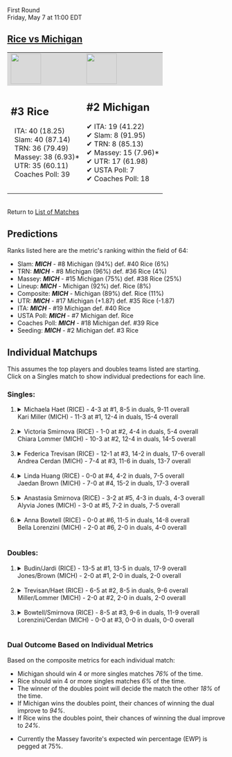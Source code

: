 First Round  
Friday, May 7 at 11:00 EDT
## [Rice vs Michigan](https://www.ncaa.com/game/5833657) 

<table><tr style="background-color: #d9d9d9 !important"><td><img src="https://www.ncaa.com/sites/default/files/images/logos/schools/r/rice.70.png" width="70" height="70" /></td><td><img src="https://www.ncaa.com/sites/default/files/images/logos/schools/m/michigan.70.png" width="70" height="70" /></td></tr><tr>
<td>  

<h2>#3 Rice</h2>  
&nbsp; ITA: 40 (18.25)<br>  
&nbsp; Slam: 40 (87.14)<br>  
&nbsp; TRN: 36 (79.49)<br>  
&nbsp; Massey: 38 (6.93)*<br>  
&nbsp; UTR: 35 (60.11)<br>  
&nbsp; Coaches Poll: 39<br>  
<br>  

</td>
<td>  

<h2>#2 Michigan</h2>  
&#10004; ITA: 19 (41.22)<br>  
&#10004; Slam: 8 (91.95)<br>  
&#10004; TRN: 8 (85.13)<br>  
&#10004; Massey: 15 (7.96)*<br>  
&#10004; UTR: 17 (61.98)<br>  
&#10004; USTA Poll: 7<br>  
&#10004; Coaches Poll: 18<br>  
<br>  

</td>
</tr></table>  


<br>Return to [List of Matches](../index.md)  

## Predictions  

Ranks listed here are the metric's ranking within the field of 64:  
- Slam: ***MICH*** - #8 Michigan (94%) def. #40 Rice (6%)  
- TRN: ***MICH*** - #8 Michigan (96%) def. #36 Rice (4%)  
- Massey: ***MICH*** - #15 Michigan (75%) def. #38 Rice (25%)  
- Lineup: ***MICH*** - Michigan (92%) def. Rice (8%)  
- Composite: ***MICH*** - Michigan (89%) def. Rice (11%)  
- UTR: ***MICH*** - #17 Michigan (+1.87) def. #35 Rice (-1.87)  
- ITA: ***MICH*** - #19 Michigan def. #40 Rice  
- USTA Poll: ***MICH*** - #7 Michigan def. Rice  
- Coaches Poll: ***MICH*** - #18 Michigan def. #39 Rice  
- Seeding: ***MICH*** - #2 Michigan def. #3 Rice  

## Individual Matchups  
This assumes the top players and doubles teams listed are starting.  
Click on a Singles match to show individual predections for each line.  

### Singles:  

<ol>
<li><details>
<summary markdown="span">Michaela Haet (RICE) - 4-3 at #1, 8-5 in duals, 9-11 overall<br>Kari Miller (MICH) - 11-3 at #1, 12-4 in duals, 15-4 overall</summary>
<h4>Predictions</h4><ul>
<li>Slam: <b><i>MICH</i></b> - Miller (94%) def. Haet (6%)</li>  
<li>TRN: <b><i>MICH</i></b> - Miller (94%) def. Haet (6%)</li>  
<li>Massey: <b><i>MICH</i></b> - Miller (75%) def. Haet (25%)*</li>  
<li>UTR: <b><i>MICH</i></b> - Miller (91%) def. Haet (9%)</li>  
<li>Composite: <b><i>MICH</i></b> - Miller (89%) def. Haet (11%)</li>  
<li>ITA: <b><i>MICH</i></b> - Miller (10.66) def. Haet (0.00)</li>  
</ul>
</details>&nbsp;</li>
<li><details>
<summary markdown="span">Victoria Smirnova (RICE) - 1-0 at #2, 4-4 in duals, 5-4 overall<br>Chiara Lommer (MICH) - 10-3 at #2, 12-4 in duals, 14-5 overall</summary>
<h4>Predictions</h4><ul>
<li>Slam: <b><i>MICH</i></b> - Lommer (74%) def. Smirnova (26%)</li>  
<li>TRN: <b><i>MICH</i></b> - Lommer (74%) def. Smirnova (26%)</li>  
<li>Massey: <b><i>MICH</i></b> - Lommer (75%) def. Smirnova (25%)*</li>  
<li>UTR: <b><i>MICH</i></b> - Lommer (79%) def. Smirnova (21%)</li>  
<li>Composite: <b><i>MICH</i></b> - Lommer (75%) def. Smirnova (25%)</li>  
<li>ITA: <b><i>RICE</i></b> - Smirnova (2.76) def. Lommer (2.49)</li>  
</ul>
</details>&nbsp;</li>
<li><details>
<summary markdown="span">Federica Trevisan (RICE) - 12-1 at #3, 14-2 in duals, 17-6 overall<br>Andrea Cerdan (MICH) - 7-4 at #3, 11-6 in duals, 13-7 overall</summary>
<h4>Predictions</h4><ul>
<li>Slam: <b><i>MICH</i></b> - Cerdan (66%) def. Trevisan (34%)</li>  
<li>TRN: <b><i>RICE</i></b> - Trevisan (52%) def. Cerdan (48%)</li>  
<li>Massey: <b><i>MICH</i></b> - Cerdan (75%) def. Trevisan (25%)*</li>  
<li>UTR: <b><i>MICH</i></b> - Cerdan (76%) def. Trevisan (24%)</li>  
<li>Composite: <b><i>MICH</i></b> - Cerdan (66%) def. Trevisan (34%)</li>  
<li>ITA: <b><i>RICE</i></b> - Trevisan (6.30) def. Cerdan (1.79)</li>  
</ul>
</details>&nbsp;</li>
<li><details>
<summary markdown="span">Linda Huang (RICE) - 0-0 at #4, 4-2 in duals, 7-5 overall<br>Jaedan Brown (MICH) - 7-0 at #4, 15-2 in duals, 17-3 overall</summary>
<h4>Predictions</h4><ul>
<li>Slam: <b><i>MICH</i></b> - Brown (56%) def. Huang (44%)</li>  
<li>TRN: <b><i>MICH</i></b> - Brown (54%) def. Huang (46%)</li>  
<li>Massey: <b><i>MICH</i></b> - Brown (75%) def. Huang (25%)*</li>  
<li>UTR: <b><i>MICH</i></b> - Brown (66%) def. Huang (34%)</li>  
<li>Composite: <b><i>MICH</i></b> - Brown (62%) def. Huang (38%)</li>  
<li>ITA: <b><i>RICE</i></b> - Huang (5.83) def. Brown (2.65)</li>  
</ul>
</details>&nbsp;</li>
<li><details>
<summary markdown="span">Anastasia Smirnova (RICE) - 3-2 at #5, 4-3 in duals, 4-3 overall<br>Alyvia Jones (MICH) - 3-0 at #5, 7-2 in duals, 7-5 overall</summary>
<h4>Predictions</h4><ul>
<li>Slam: <b><i>MICH</i></b> - Jones (78%) def. Smirnova (22%)</li>  
<li>TRN: <b><i>MICH</i></b> - Jones (69%) def. Smirnova (31%)</li>  
<li>Massey: <b><i>MICH</i></b> - Jones (75%) def. Smirnova (25%)*</li>  
<li>UTR: <b><i>MICH</i></b> - Jones (72%) def. Smirnova (28%)</li>  
<li>Composite: <b><i>MICH</i></b> - Jones (73%) def. Smirnova (27%)</li>  
<li>ITA: <b><i>MICH</i></b> - Jones (2.08) def. Smirnova (1.55)</li>  
</ul>
</details>&nbsp;</li>
<li><details>
<summary markdown="span">Anna Bowtell (RICE) - 0-0 at #6, 11-5 in duals, 14-8 overall<br>Bella Lorenzini (MICH) - 2-0 at #6, 2-0 in duals, 4-0 overall</summary>
<h4>Predictions</h4><ul>
<li>Slam: <b><i>MICH</i></b> - Lorenzini (59%) def. Bowtell (41%)</li>  
<li>TRN: <b><i>MICH</i></b> - Lorenzini (52%) def. Bowtell (48%)</li>  
<li>Massey: <b><i>MICH</i></b> - Lorenzini (75%) def. Bowtell (25%)*</li>  
<li>UTR: <b><i>RICE</i></b> - Bowtell (61%) def. Lorenzini (39%)</li>  
<li>Composite: <b><i>MICH</i></b> - Lorenzini (56%) def. Bowtell (44%)</li>  
<li>ITA: <b><i>MICH</i></b> - Lorenzini (2.86) def. Bowtell (1.88)</li>  
</ul>
</details>&nbsp;</li>
</ol>

### Doubles:  

<ol>
<li><details>
<summary markdown="span">Budin/Jardi (RICE) - 13-5 at #1, 13-5 in duals, 17-9 overall<br>Jones/Brown (MICH) - 2-0 at #1, 2-0 in duals, 2-0 overall</summary>
<br>Sorry, we don't have any metrics for this match
</details>&nbsp;</li>
<li><details>
<summary markdown="span">Trevisan/Haet (RICE) - 6-5 at #2, 8-5 in duals, 9-6 overall<br>Miller/Lommer (MICH) - 2-0 at #2, 2-0 in duals, 2-0 overall</summary>
<br>Sorry, we don't have any metrics for this match
</details>&nbsp;</li>
<li><details>
<summary markdown="span">Bowtell/Smirnova (RICE) - 8-5 at #3, 9-6 in duals, 11-9 overall<br>Lorenzini/Cerdan (MICH) - 0-0 at #3, 0-0 in duals, 0-0 overall</summary>
<br>Sorry, we don't have any metrics for this match
</details>&nbsp;</li>
</ol>

### Dual Outcome Based on Individual Metrics  

Based on the composite metrics for each individual match:  
- Michigan should win 4 or more singles matches _76%_ of the time.
- Rice should win 4 or more singles matches _6%_ of the time.
- The winner of the doubles point will decide the match the other _18%_ of the time.
- If Michigan wins the doubles point, their chances of winning the dual improve to _94%_.
- If Rice wins the doubles point, their chances of winning the dual improve to _24%_.

* Currently the Massey favorite's expected win percentage (EWP) is pegged at 75%.
